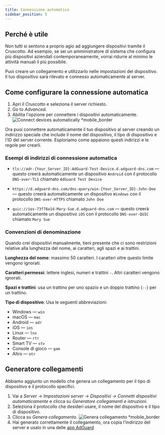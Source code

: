 ```yaml
---
title: Connessione automatica
sidebar_position: 5
---
```


## Perché è utile

Non tutti si sentono a proprio agio ad aggiungere dispositivi tramite il Cruscotto. Ad esempio, se sei un amministratore di sistema che configura più dispositivi aziendali contemporaneamente, vorrai ridurre al minimo le attività manuali il più possibile.

Puoi creare un collegamento e utilizzarlo nelle impostazioni del dispositivo. Il tuo dispositivo sarà rilevato e connesso automaticamente al server.

## Come configurare la connessione automatica

1. Apri il _Cruscotto_ e seleziona il server richiesto.
2. Go to _Advanced_.
3. Abilita l'opzione per connettere i dispositivi automaticamente.
    ![Connect devices automatically \*mobile_border](https://cdn.adtidy.org/content/kb/dns/private/new_dns/connect/automatically.png)

Ora puoi connettere automaticamente il tuo dispositivo al server creando un indirizzo speciale che include il nome del dispositivo, il tipo di dispositivo e l'ID del server corrente. Esploriamo come appaiono questi indirizzi e le regole per crearli.

### Esempi di indirizzi di connessione automatica

- `tls://adr-{Your_Server_ID}-AdGuard-Test-Device.d.adguard-dns.com` — questo creerà automaticamente un dispositivo `Android` con il protocollo `DNS-over-TLS` chiamato `AdGuard Test Device`

- `https://d.adguard-dns.com/dns-query/win-{Your_Server_ID}-John-Doe` — questo creerà automaticamente un dispositivo `Windows` con il protocollo `DNS-over-HTTPS` chiamato `John Doe`

- `quic://ios-73f78a1d-Mary-Sue.d.adguard-dns.com` — questo creerà automaticamente un dispositivo `iOS` con il protocollo `DNS-over-QUIC` chiamato `Mary Sue`

### Convenzioni di denominazione

Quando crei dispositivi manualmente, tieni presente che ci sono restrizioni relative alla lunghezza del nome, ai caratteri, agli spazi e ai trattini.

**Lunghezza del nome**: massimo 50 caratteri. I caratteri oltre questo limite vengono ignorati.

**Caratteri permessi**: lettere inglesi, numeri e trattini `-`. Altri caratteri vengono ignorati.

**Spazi e trattini**: usa un trattino per uno spazio e un doppio trattino (`--`) per un trattino.

**Tipo di dispositivo**: Usa le seguenti abbreviazioni:

- Windows — `win`
- macOS — `mac`
- Android — `adr`
- iOS — `ios`
- Linux — `lnx`
- Router — `rtr`
- Smart TV — `stv`
- Console di gioco — `gam`
- Altro — `otr`

## Generatore collegamenti

Abbiamo aggiunto un modello che genera un collegamento per il tipo di dispositivo e il protocollo specifici.

1. Vai a _Server_ → _Impostazioni server_ → _Dispositivi_ → _Connetti dispositivi automaticamente_ e clicca su _Generatore collegamenti e istruzioni_.
2. Seleziona il protocollo che desideri usare, il nome del dispositivo e il tipo di dispositivo.
3. Clicca su _Genera collegamento_.
    ![Genera collegamento \*mobile_border](https://cdn.adtidy.org/content/kb/dns/private/new_dns/connect/automatically_step7.png)
4. Hai generato correttamente il collegamento, ora copia l'indirizzo del server e usalo in una delle [app AdGuard](https://adguard.com/welcome.html)
